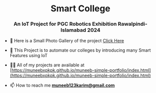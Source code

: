 <h1 align="center">Smart College</h1>
<h3 align="center">An IoT Project for PGC Robotics Exhibition Rawalpindi-Islamabad 2024</h3>


- 🔭 Here is a Small Photo Gallery of the project [Click Here](https://postimg.cc/gallery/tQjTtz1s)

- 🌱 This Project is to automate our colleges by introducing many Smart Features using IoT






- 👨‍💻 All of my projects are available at [https://muneebxpkpk.github.io/muneeb-simple-portfolio/index.html](https://muneebxpkpk.github.io/muneeb-simple-portfolio/index.html)
- 📫 How to reach me **muneeb123karim@gmail.com**
